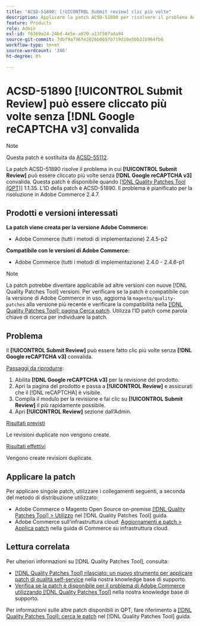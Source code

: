 ```yaml
---
title: "ACSD-51890: [!UICONTROL Submit review] clic più volte"
description: Applicare la patch ACSD-51890 per risolvere il problema Adobe Commerce in cui [!UICONTROL Submit Review] può essere cliccato più volte senza [!DNL Google reCAPTCHA v3] convalida.
feature: Products
role: Admin
exl-id: f6369a24-24bd-4e5e-a870-a13f507ada94
source-git-commit: 7dbf9a796fe2026b0657b719d10e5bb21b964fb6
workflow-type: tm+mt
source-wordcount: '346'
ht-degree: 0%

---
```


# ACSD-51890 **[!UICONTROL Submit Review]** può essere cliccato più volte senza **[!DNL Google reCAPTCHA v3]** convalida

>[!NOTE]
>
>Questa patch è sostituita da [ACSD-55112](/help/support-tools/patches-available-in-qpt-tool/v1-1-42/acsd-55112-submit-review-button-can-be-clicked-multiple-times.md).

La patch ACSD-51890 risolve il problema in cui **[!UICONTROL Submit Review]** può essere cliccato più volte senza **[!DNL Google reCAPTCHA v3]** convalida. Questa patch è disponibile quando [[!DNL Quality Patches Tool (QPT)]](/help/announcements/adobe-commerce-announcements/magento-quality-patches-released-new-tool-to-self-serve-quality-patches.md) 1.1.35. L’ID della patch è ACSD-51890. Il problema è pianificato per la risoluzione in Adobe Commerce 2.4.7.

## Prodotti e versioni interessati

**La patch viene creata per la versione Adobe Commerce:**

* Adobe Commerce (tutti i metodi di implementazione) 2.4.5-p2

**Compatibile con le versioni di Adobe Commerce:**

* Adobe Commerce (tutti i metodi di implementazione) 2.4.0 - 2.4.6-p1

>[!NOTE]
>
>La patch potrebbe diventare applicabile ad altre versioni con nuove [!DNL Quality Patches Tool] versioni. Per verificare se la patch è compatibile con la versione di Adobe Commerce in uso, aggiorna la `magento/quality-patches` alla versione più recente e verificare la compatibilità nella [[!DNL Quality Patches Tool]: pagina Cerca patch](https://experienceleague.adobe.com/tools/commerce-quality-patches/index.html). Utilizza l’ID patch come parola chiave di ricerca per individuare la patch.

## Problema

Il **[!UICONTROL Submit Review]** può essere fatto clic più volte senza **[!DNL Google reCAPTCHA v3]** convalida.

<u>Passaggi da riprodurre</u>:

1. Abilita **[!DNL Google reCAPTCHA v3]** per la revisione del prodotto.
1. Apri la pagina del prodotto e passa a **[!UICONTROL Review]** e assicurati che il [!DNL reCAPTCHA] è visibile.
1. Compila il modulo per la revisione e fai clic su **[!UICONTROL Submit Review]** il più rapidamente possibile.
1. Apri **[!UICONTROL Review]** sezione dall’Admin.

<u>Risultati previsti</u>

Le revisioni duplicate non vengono create.

<u>Risultati effettivi</u>

Vengono create revisioni duplicate.

## Applicare la patch

Per applicare singole patch, utilizzare i collegamenti seguenti, a seconda del metodo di distribuzione utilizzato:

* Adobe Commerce o Magento Open Source on-premise [[!DNL Quality Patches Tool] > Utilizzo](<https://experienceleague.adobe.com/docs/commerce-operations/tools/quality-patches-tool/usage.html>) nel [!DNL Quality Patches Tool] guida.
* Adobe Commerce sull’infrastruttura cloud: [Aggiornamenti e patch > Applica patch](https://experienceleague.adobe.com/docs/commerce-cloud-service/user-guide/develop/upgrade/apply-patches.html) nella guida di Commerce su infrastruttura cloud.

## Lettura correlata

Per ulteriori informazioni su [!DNL Quality Patches Tool], consulta:

* [[!DNL Quality Patches Tool] rilasciato: un nuovo strumento per applicare patch di qualità self-service](/help/announcements/adobe-commerce-announcements/magento-quality-patches-released-new-tool-to-self-serve-quality-patches.md) nella nostra knowledge base di supporto.
* [Verifica se la patch è disponibile per il problema di Adobe Commerce utilizzando [!DNL Quality Patches Tool]](/help/support-tools/patches-available-in-qpt-tool/check-patch-for-magento-issue-with-magento-quality-patches.md) nella nostra knowledge base di supporto.

Per informazioni sulle altre patch disponibili in QPT, fare riferimento a [[!DNL Quality Patches Tool]: cerca le patch](<https://experienceleague.adobe.com/tools/commerce-quality-patches/index.html>) nel [!DNL Quality Patches Tool] guida.
